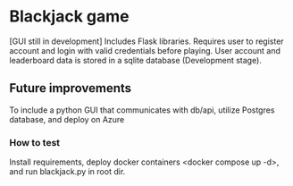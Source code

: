 # Blackjack game

[GUI still in development]
Includes Flask libraries.
Requires user to register account and login with valid credentials before playing. User account and leaderboard data is stored in a sqlite database (Development stage).

## Future improvements

To include a python GUI that communicates with db/api, utilize Postgres database, and deploy on Azure

### How to test

Install requirements, deploy docker containers <docker compose up -d>, and run blackjack.py in root dir.
